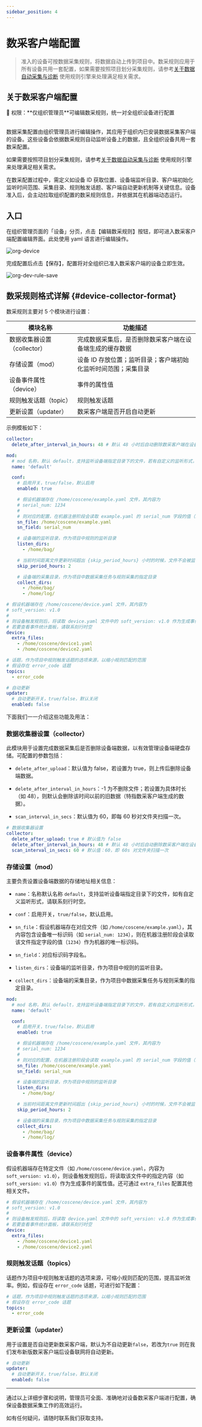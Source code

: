```yaml
---
sidebar_position: 4
---
```


# 数采客户端配置

> 准入的设备可按数据采集规则，将数据自动上传到项目中。数采规则应用于所有设备共用一套配置，如果需要按照项目划分采集规则，请参考[关于数据自动采集与诊断](../use-case/data-diagnosis/1-intro.md) 使用规则引擎来处理满足相关需求。

## 关于数采客户端配置

<div style={
{ 
    padding: '12px 16px', backgroundColor: '#EFF6FF', borderRadius: '4px',  border: '1px solid', borderColor: '#2563EB', color: '#111827' }
}>
<p style={{margin: 0}}>🤖 权限：**仅组织管理员**可编辑数采规则，统一对全组织设备进行配置</p>
</div>
<br />
数据采集配置由组织管理员进行编辑操作，其应用于组织内已安装数据采集客户端的设备。这些设备会依据数采规则自动监听设备上的数据，且全组织设备共用一套数采配置。

如果需要按照项目划分采集规则，请参考[关于数据自动采集与诊断](../use-case/data-diagnosis/1-intro.md) 使用规则引擎来处理满足相关需求。

在数采配置过程中，需定义如设备 ID 获取位置、设备端监听目录、客户端初始化监听时间范围、采集目录、规则触发话题、客户端自动更新机制等关键信息。设备准入后，会主动拉取组织配置的数采规则信息，并依据其在机器端动态运行。

## 入口

在组织管理页面的「设备」分页，点击【编辑数采规则】按钮，即可进入数采客户端配置编辑界面。此处使用 yaml 语言进行编辑操作。

![org-device](./img/4-3-org-collector.png)

完成配置后点击【保存】，配置将对全组织已准入数采客户端的设备立即生效。

![org-dev-rule-save](./img/4-3-device-save-collector.png)

## 数采规则格式详解 {#device-collector-format}

数采规则主要对 5 个模块进行设置：

| 模块名称                    | 功能描述                                                       |
| --------------------------- | -------------------------------------------------------------- |
| 数据收集器设置（collector） | 完成数据采集后，是否删除数采客户端在设备端生成的缓存数据       |
| 存储设置（mod）             | 设备 ID 存放位置；监听目录；客户端初始化监听时间范围；采集目录 |
| 设备事件属性（device）      | 事件的属性值                                                   |
| 规则触发话题（topic）       | 规则触发话题                                                   |
| 更新设置（updater）         | 数采客户端是否开启自动更新                                     |

示例模板如下：

```yaml
collector:
  delete_after_interval_in_hours: 48 # 默认 48 小时后自动删除数采客户端在设备端生成的缓存数据，-1 为不删除

mod:
  # mod 名称，默认 default，支持监听设备端指定目录下的文件，若有自定义的监听形式，请联系刻行时空
  name: 'default'

  conf:
    # 启用开关，true/false，默认启用
    enabled: true

    # 假设机器端存在 /home/coscene/example.yaml 文件，其内容为
    # serial_num: 1234
    #
    # 则对应的配置，在机器注册阶段会读取 example.yaml 的 serial_num 字段的值（1234）作为机器的唯一标识码
    sn_file: /home/coscene/example.yaml
    sn_field: serial_num

    # 设备端的监听目录，作为项目中规则的监听目录
    listen_dirs:
      - /home/bag/

    # 当前时间距离文件更新时间超出 {skip_period_hours} 小时的时候，文件不会被监听/采集
    skip_period_hours: 2

    # 设备端的采集目录，作为项目中数据采集任务与规则采集的指定目录
    collect_dirs:
      - /home/bag/
      - /home/log/

# 假设机器端存在 /home/coscene/device.yaml 文件，其内容为
# soft_version: v1.0
#
# 则设备触发规则后，将读取 device.yaml 文件中的 soft_version: v1.0 作为生成事件的属性值
# 若要查看事件统计面板，请联系刻行时空
device:
  extra_files:
    - /home/coscene/device1.yaml
    - /home/coscene/device2.yaml

# 话题，作为项目中规则触发话题的选项来源，以缩小规则匹配的范围
# 假设存在 error_code 话题
topics:
  - error_code

# 自动更新
updater:
  # 自动更新开关，true/false，默认关闭
  enabled: false
```

下面我们一一介绍这些功能及用法：

### 数据收集器设置（collector）

此模块用于设置完成数据采集后是否删除设备端数据，以有效管理设备端硬盘存储。可配置的参数包括：

- `delete_after_upload`：默认值为 false，若设置为 true，则上传后删除设备端数据。

- `delete_after_interval_in_hours`：-1 为不删除文件；若设置为具体时长（如 48），则默认会删除该时间以前的旧数据（特指数采客户端生成的数据）。

- `scan_interval_in_secs`：默认值为 60，即每 60 秒对文件夹扫描一次。

```yaml
# 数据收集器设置
collector:
  delete_after_upload: true # 默认值为 false
  delete_after_interval_in_hours: 48 # 默认 48 小时后自动删除数采客户端在设备端生成的缓存数据，-1 为不删除
  scan_interval_in_secs: 60 # 默认值：60，即 60s 对文件夹扫描一次
```

### 存储设置（mod）

主要负责设置设备端数据的存储地址相关信息：

- `name`：名称默认名称 `default`，支持监听设备端指定目录下的文件，如有自定义监听形式，请联系刻行时空。

- `conf`：启用开关，`true/false`，默认启用。

- `sn_file`：假设机器端存在对应文件（如 `/home/coscene/example.yaml`），其内容包含设备唯一标识码（如 `serial_num: 1234`），则在机器注册阶段会读取该文件指定字段的值（`1234`）作为机器的唯一标识码。

- `sn_field`：对应标识码字段名。

- `listen_dirs`：设备端的监听目录，作为项目中规则的监听目录。

- `collect_dirs`：设备端的采集目录，作为项目中数据采集任务与规则采集的指定目录。

```yaml
mod:
  # mod 名称，默认 default，支持监听设备端指定目录下的文件，若有自定义的监听形式，请联系刻行时空
  name: 'default'

  conf:
    # 启用开关，true/false，默认启用
    enabled: true

    # 假设机器端存在 /home/coscene/example.yaml 文件，其内容为
    # serial_num: 1234
    #
    # 则对应的配置，在机器注册阶段会读取 example.yaml 的 serial_num 字段的值（1234）作为机器的唯一标识码
    sn_file: /home/coscene/example.yaml
    sn_field: serial_num

    # 设备端的监听目录，作为项目中规则的监听目录
    listen_dirs:
      - /home/bag/

    # 当前时间距离文件更新时间超出 {skip_period_hours} 小时的时候，文件不会被监听/采集
    skip_period_hours: 2

    # 设备端的采集目录，作为项目中数据采集任务与规则采集的指定目录
    collect_dirs:
      - /home/bag/
      - /home/log/
```

### 设备事件属性（device）

假设机器端存在特定文件（如 `/home/coscene/device.yaml`，内容为 `soft_version: v1.0`），则设备触发规则后，将读取该文件中的指定内容（如 `soft_version: v1.0`）作为生成事件的属性值。还可通过 `extra_files` 配置其他相关文件。

```yaml
# 假设机器端存在 /home/coscene/device.yaml 文件，其内容为
# soft_version: v1.0
#
# 则设备触发规则后，将读取 device.yaml 文件中的 soft_version: v1.0 作为生成事件的属性值
# 若要查看事件统计面板，请联系刻行时空
device:
  extra_files:
    - /home/coscene/device1.yaml
    - /home/coscene/device2.yaml
```

### 规则触发话题（topics）

话题作为项目中规则触发话题的选项来源，可缩小规则匹配的范围，提高监听效率。例如，假设存在 `error_code` 话题，可进行如下配置：

```yaml
# 话题，作为项目中规则触发话题的选项来源，以缩小规则匹配的范围
# 假设存在 error_code 话题
topics:
  - error_code
```

### 更新设置（updater）

用于设置是否自动更新数采客户端，默认为不自动更新`false`，若改为`true` 则在我们发布新版数采客户端后设备联网将自动更新。

```yaml
# 自动更新
updater:
  # 自动更新开关，true/false，默认关闭
  enabled: false
```

---

通过以上详细步骤和说明，管理员可全面、准确地对设备数采客户端进行配置，确保设备数据采集工作的高效运行。

如有任何疑问，请随时联系我们获取支持。

